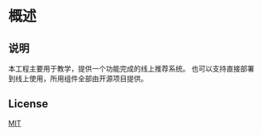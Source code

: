 # 概述

## 说明
本工程主要用于教学，提供一个功能完成的线上推荐系统。
也可以支持直接部署到线上使用，所用组件全部由开源项目提供。










## License
[MIT](http://opensource.org/licenses/MIT)
